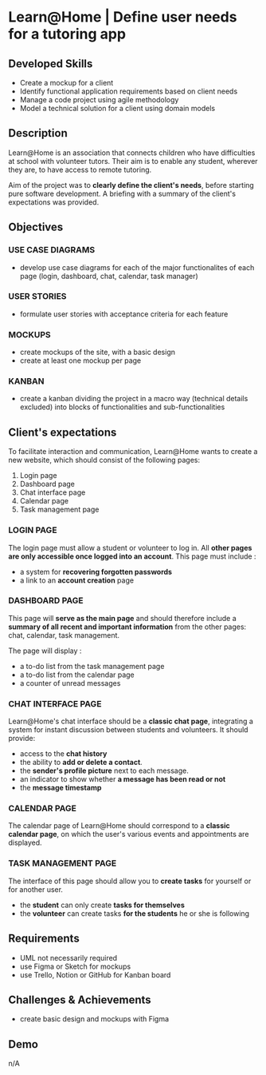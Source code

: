 # Learn@Home | Define user needs for a tutoring app

## Developed Skills

- Create a mockup for a client
- Identify functional application requirements based on client needs
- Manage a code project using agile methodology
- Model a technical solution for a client using domain models

## Description

Learn@Home is an association that connects children who have difficulties at school with volunteer tutors. Their aim is to enable any student, wherever they are, to have access to remote tutoring.

Aim of the project was to **clearly define the client's needs**, before starting pure software development. A briefing with a summary of the client's expectations was provided.

## Objectives

### USE CASE DIAGRAMS

- develop use case diagrams for each of the major functionalites of each page (login, dashboard, chat, calendar, task manager)

### USER STORIES

- formulate user stories with acceptance criteria for each feature

### MOCKUPS

- create mockups of the site, with a basic design
- create at least one mockup per page

### KANBAN

- create a kanban dividing the project in a macro way (technical details excluded) into blocks of functionalities and sub-functionalities

## Client's expectations

To facilitate interaction and communication, Learn@Home wants to create a new website, which should consist of the following pages:

1. Login page
2. Dashboard page
3. Chat interface page
4. Calendar page
5. Task management page

### LOGIN PAGE

The login page must allow a student or volunteer to log in. All **other pages are only accessible once logged into an account**. This page must include :

- a system for **recovering forgotten passwords**
- a link to an **account creation** page

### DASHBOARD PAGE

This page will **serve as the main page** and should therefore include a **summary of all recent and important information** from the other pages: chat, calendar, task management.

The page will display :

- a to-do list from the task management page
- a to-do list from the calendar page
- a counter of unread messages

### CHAT INTERFACE PAGE

Learn@Home's chat interface should be a **classic chat page**, integrating a system for instant discussion between students and volunteers. It should provide:

- access to the **chat history**
- the ability to **add or delete a contact**.
- the **sender's profile picture** next to each message.
- an indicator to show whether **a message has been read or not**
- the **message timestamp**

### CALENDAR PAGE

The calendar page of Learn@Home should correspond to a **classic calendar page**, on which the user's various events and appointments are displayed.

### TASK MANAGEMENT PAGE

The interface of this page should allow you to **create tasks** for yourself or for another user.

- the **student** can only create **tasks for themselves**
- the **volunteer** can create tasks **for the students** he or she is following

## Requirements

- UML not necessarily required
- use Figma or Sketch for mockups
- use Trello, Notion or GitHub for Kanban board

## Challenges & Achievements

- create basic design and mockups with Figma

## Demo

n/A
